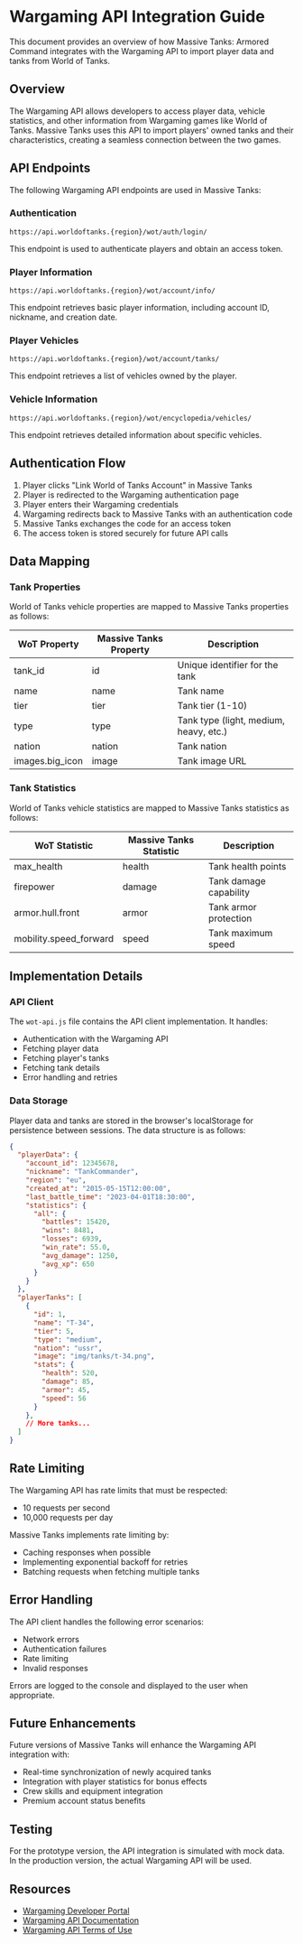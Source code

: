 # Wargaming API Integration Guide

This document provides an overview of how Massive Tanks: Armored Command integrates with the Wargaming API to import player data and tanks from World of Tanks.

## Overview

The Wargaming API allows developers to access player data, vehicle statistics, and other information from Wargaming games like World of Tanks. Massive Tanks uses this API to import players' owned tanks and their characteristics, creating a seamless connection between the two games.

## API Endpoints

The following Wargaming API endpoints are used in Massive Tanks:

### Authentication

```
https://api.worldoftanks.{region}/wot/auth/login/
```

This endpoint is used to authenticate players and obtain an access token.

### Player Information

```
https://api.worldoftanks.{region}/wot/account/info/
```

This endpoint retrieves basic player information, including account ID, nickname, and creation date.

### Player Vehicles

```
https://api.worldoftanks.{region}/wot/account/tanks/
```

This endpoint retrieves a list of vehicles owned by the player.

### Vehicle Information

```
https://api.worldoftanks.{region}/wot/encyclopedia/vehicles/
```

This endpoint retrieves detailed information about specific vehicles.

## Authentication Flow

1. Player clicks "Link World of Tanks Account" in Massive Tanks
2. Player is redirected to the Wargaming authentication page
3. Player enters their Wargaming credentials
4. Wargaming redirects back to Massive Tanks with an authentication code
5. Massive Tanks exchanges the code for an access token
6. The access token is stored securely for future API calls

## Data Mapping

### Tank Properties

World of Tanks vehicle properties are mapped to Massive Tanks properties as follows:

| WoT Property | Massive Tanks Property | Description |
|--------------|------------------------|-------------|
| tank_id | id | Unique identifier for the tank |
| name | name | Tank name |
| tier | tier | Tank tier (1-10) |
| type | type | Tank type (light, medium, heavy, etc.) |
| nation | nation | Tank nation |
| images.big_icon | image | Tank image URL |

### Tank Statistics

World of Tanks vehicle statistics are mapped to Massive Tanks statistics as follows:

| WoT Statistic | Massive Tanks Statistic | Description |
|---------------|-------------------------|-------------|
| max_health | health | Tank health points |
| firepower | damage | Tank damage capability |
| armor.hull.front | armor | Tank armor protection |
| mobility.speed_forward | speed | Tank maximum speed |

## Implementation Details

### API Client

The `wot-api.js` file contains the API client implementation. It handles:

- Authentication with the Wargaming API
- Fetching player data
- Fetching player's tanks
- Fetching tank details
- Error handling and retries

### Data Storage

Player data and tanks are stored in the browser's localStorage for persistence between sessions. The data structure is as follows:

```json
{
  "playerData": {
    "account_id": 12345678,
    "nickname": "TankCommander",
    "region": "eu",
    "created_at": "2015-05-15T12:00:00",
    "last_battle_time": "2023-04-01T18:30:00",
    "statistics": {
      "all": {
        "battles": 15420,
        "wins": 8481,
        "losses": 6939,
        "win_rate": 55.0,
        "avg_damage": 1250,
        "avg_xp": 650
      }
    }
  },
  "playerTanks": [
    {
      "id": 1,
      "name": "T-34",
      "tier": 5,
      "type": "medium",
      "nation": "ussr",
      "image": "img/tanks/t-34.png",
      "stats": {
        "health": 520,
        "damage": 85,
        "armor": 45,
        "speed": 56
      }
    },
    // More tanks...
  ]
}
```

## Rate Limiting

The Wargaming API has rate limits that must be respected:

- 10 requests per second
- 10,000 requests per day

Massive Tanks implements rate limiting by:

- Caching responses when possible
- Implementing exponential backoff for retries
- Batching requests when fetching multiple tanks

## Error Handling

The API client handles the following error scenarios:

- Network errors
- Authentication failures
- Rate limiting
- Invalid responses

Errors are logged to the console and displayed to the user when appropriate.

## Future Enhancements

Future versions of Massive Tanks will enhance the Wargaming API integration with:

- Real-time synchronization of newly acquired tanks
- Integration with player statistics for bonus effects
- Crew skills and equipment integration
- Premium account status benefits

## Testing

For the prototype version, the API integration is simulated with mock data. In the production version, the actual Wargaming API will be used.

## Resources

- [Wargaming Developer Portal](https://developers.wargaming.net/)
- [Wargaming API Documentation](https://developers.wargaming.net/reference/all/wot/account/list/)
- [Wargaming API Terms of Use](https://developers.wargaming.net/documentation/rules/agreement/)